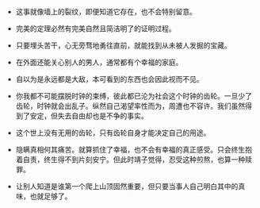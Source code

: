 * 这事就像墙上的裂纹，即便知道它存在，也不会特别留意。

* 完美的定理必然有完美自然且简洁明了的证明过程。

* 只要埋头苦干，心无旁骛地勇往直前，就能找到从未被人发掘的宝藏。

* 在外面还能关心别人的男人，通常都有个幸福的家庭。

* 自以为是永远都是大敌，本可看到的东西也会因此视而不见。

* 你我都不可能摆脱时钟的束缚，彼此都已沦为社会这个时钟的齿轮。一旦少了齿轮，时钟就会出乱子。纵然自己渴望率性而为，周遭也不容许。我们虽然得到了安定，但失去自由却也是不争的事实。

* 这个世上没有无用的齿轮，只有齿轮自身才能决定自己的用途。

* 隐瞒真相何其痛苦。就算抓住了幸福，也不会有幸福的真正感受。只会终生抱着自责，终生得不到片刻安宁。但此时靖子觉得，忍受这种煎熬，也算一种赎罪。

* 让别人知道是谁第一个爬上山顶固然重要，但只要当事人自己明白其中的真味，也就足够了。